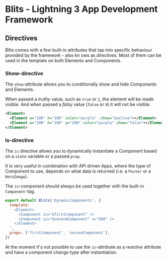 # Blits - Lightning 3 App Development Framework

## Directives

Blits comes with a few built-in attributes that tap into specific behaviour provided by the framework - also kn ows as _directives_. Most of them can be used in the template on both Elements and Components.

### Show-directive

The `show`-attribute allows you to conditionally show and hide Components and Elements.

When passed a _truthy_ value, such as `true` or `1`, the element will be made visible. And when passed a _falsy_ value (`false` or `0`) it will not be visible.

```xml
<Element>
  <Element w="100" h="100" color="purple" :show="$active"></Element>
  <Element w="100" h="100" y="200" color="purple" show="false"></Element>
</Element>
```

### Is-directive

The `is` directive allows you to dynamically instantiate a Component based on a `state` variable or a passed `prop`.

It is very useful in combination with API driven Apps, where the type of Component to use, depends on what data is returned (i.e. a `Poster` or a `HeroImage`).

The `is`-component should always be used together with the built-in `Component`-tag.

```js
export default Blits('DynamicComponents', {
  template: `
    <Element>
      <Component is="$firstComponent" />
      <Component is="$secondComponent" x="500" />
    </Element>
  `,
  props: ['firstComponent', 'secondComponent'],
})
```

At the moment it's not possible to use the `is`-attribute as a _reactive_ attribute and have a component change type after instantiation.

<!-- ### If-directive

Todo -->
